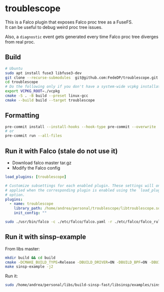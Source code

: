 # troublescope

This is a Falco plugin that exposes Falco proc tree as a FuseFS.  
It can be useful to debug weird proc tree issues.

Also, a `diagnostic` event gets generated every time Falco proc tree diverges from real proc.

## Build

```bash
# Ubuntu
sudo apt install fuse3 libfuse3-dev
git clone --recurse-submodules  git@github.com:FedeDP/troublescope.git
cd troublescope
# Do the following only if you don't have a system-wide vcpkg installation
export VCPKG_ROOT=./vcpkg
cmake -S . -B build --preset linux-gcc
cmake --build build --target troublescope
```

## Formatting

```bash
pre-commit install --install-hooks --hook-type pre-commit --overwrite
# or
pre-commit run --all-files
```

## Run it with Falco (stale do not use it)

- Download falco master tar.gz
- Modify the Falco config

```yaml
load_plugins: [troublescope]

# Customize subsettings for each enabled plugin. These settings will only be
# applied when the corresponding plugin is enabled using the `load_plugins`
# option.
plugins:
  - name: troublescope
    library_path: /home/andrea/personal/troublescope/libtroublescope.so
    init_config: ""
```

```bash
sudo ./usr/bin/falco -c ./etc/falco/falco.yaml -r ./etc/falco/falco_rules.yaml
```

## Run it with sinsp-example

From libs master:

```bash
mkdir build && cd build
cmake -DCMAKE_BUILD_TYPE=Release -DBUILD_DRIVER=ON -DBUILD_BPF=ON -DBUILD_LIBSCAP_MODERN_BPF=ON -DMODERN_BPF_DEBUG_MODE=ON -DUSE_BUNDLED_DEPS=ON -DMINIMAL_BUILD=ON ..
make sinsp-example -j2 
```

Run it:

```bash
sudo /home/andrea/personal/libs/build-sinsp-fast/libsinsp/examples/sinsp-example -p "/home/andrea/personal/troublescope/build/libtroublescope.so|{\"fs_root\": \"/tmp/troublescope\"}" -m -f "evt.type in (open)" 
```
